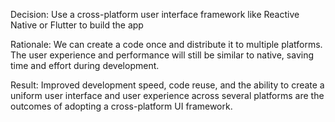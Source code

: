 Decision: Use a cross-platform user interface framework like Reactive Native or Flutter to build the app

Rationale: We can create a code once and distribute it to multiple platforms. The user experience and performance will still be similar to native, saving time and effort during development.

Result: Improved development speed, code reuse, and the ability to create a uniform user interface and user experience across several platforms are the outcomes of adopting a cross-platform UI framework.

